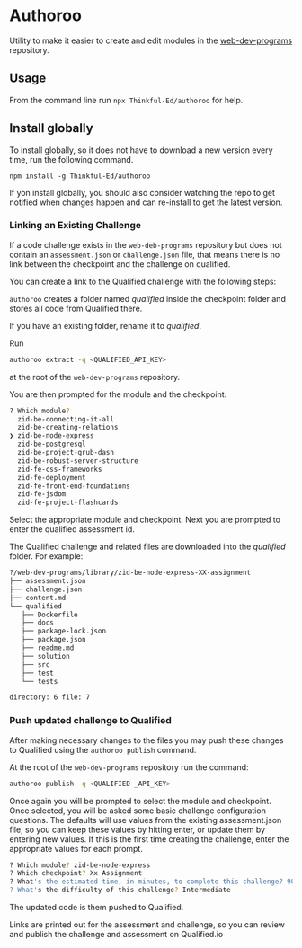 # Authoroo

Utility to make it easier to create and edit modules in the [web-dev-programs](https://github.com/Thinkful-Ed/web-dev-programs) repository.

## Usage

From the command line run `npx Thinkful-Ed/authoroo` for help.

## Install globally

To install globally, so it does not have to download a new version every time, run the following command.

`npm install -g Thinkful-Ed/authoroo`

If yon install globally, you should also consider watching the repo to get notified when changes happen and can re-install to get the latest version.

### Linking an Existing Challenge

If a code challenge exists in the `web-deb-programs` repository but does not contain an `assessment.json` or `challenge.json` file, that means there is no link between the checkpoint and the challenge on qualified.

You can create a link to the Qualified challenge with the following steps:

`authoroo` creates a folder named _qualified_ inside the checkpoint folder and stores all code from Qualified there.

If you have an existing folder, rename it to _qualified_.

Run

```bash
authoroo extract -q <QUALIFIED_API_KEY>
```

at the root of the `web-dev-programs` repository.

You are then prompted for the module and the checkpoint.

```bash
? Which module?
  zid-be-connecting-it-all
  zid-be-creating-relations
❯ zid-be-node-express
  zid-be-postgresql
  zid-be-project-grub-dash
  zid-be-robust-server-structure
  zid-fe-css-frameworks
  zid-fe-deployment
  zid-fe-front-end-foundations
  zid-fe-jsdom
  zid-fe-project-flashcards
```

Select the appropriate module and checkpoint. Next you are prompted to enter the qualified assessment id.

The Qualified challenge and related files are downloaded into the _qualified_ folder. For example:

```bash
?/web-dev-programs/library/zid-be-node-express-XX-assignment
├── assessment.json
├── challenge.json
├── content.md
└── qualified
   ├── Dockerfile
   ├── docs
   ├── package-lock.json
   ├── package.json
   ├── readme.md
   ├── solution
   ├── src
   ├── test
   └── tests

directory: 6 file: 7
```

### Push updated challenge to Qualified

After making necessary changes to the files you may push these changes to Qualified using the `authoroo publish` command.

At the root of the `web-dev-programs` repository run the command:

```bash
authoroo publish -q <QUALIFIED _API_KEY>
```

Once again you will be prompted to select the module and checkpoint. Once selected, you will be asked some basic challenge configuration questions. The defaults will use values from the existing assessment.json file, so you can keep these values by hitting enter, or update them by entering new values. If this is the first time creating the challenge, enter the appropriate values for each prompt.

```bash
? Which module? zid-be-node-express
? Which checkpoint? Xx Assignment
? What's the estimated time, in minutes, to complete this challenge? 90
? What's the difficulty of this challenge? Intermediate
```

The updated code is them pushed to Qualified.

Links are printed out for the assessment and challenge, so you can review and publish the challenge and assessment on Qualified.io
